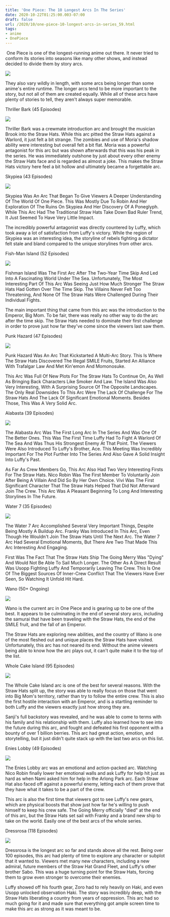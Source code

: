```yaml
---
title: 'One Piece: The 10 Longest Arcs In The Series'
date: 2020-10-22T01:25:00.003-07:00
draft: false
url: /2020/10/one-piece-10-longest-arcs-in-series_59.html
tags: 
- anime
- OnePiece
---
```


 One Piece is one of the longest-running anime out there. It never tried to conform its stories into seasons like many other shows, and instead decided to divide them by story arcs.

![](https://lh4.googleusercontent.com/Ps6MSiJ1PrnPtIthtGcTUOP-r0jRxy31bTB1pwojBea2JPwT2g0EMnx1vJ8P9GEvbPH1yfPQGmGzFNkPZHlYNaPfklNg9PH11gx4GfykP8z6lghZPaoJgyEo8wtTZoR_woLaDOe3=s1600-rw)

They also vary wildly in length, with some arcs being longer than some anime's entire runtime. The longer arcs tend to be more important to the story, but not all of them are created equally. While all of these arcs have plenty of stories to tell, they aren't always super memorable.

  

Thriller Bark (45 Episodes)

![](https://lh6.googleusercontent.com/NgZ3NhqcckjzG7nmryUA6gALuJyzhxJbRDpqsVH-pR2C0fAWDWStvI1XX-jvEUmrshd8Qej98aV5EG9n12YnsoDvO9f4crwOFuhcebPos4r50QDDVLkE8HB9UtSWWGXYS4PuDXpr=s1600-rw)

Thriller Bark was a crewmate introduction arc and brought the musician Brook into the Straw Hats. While this arc pitted the Straw Hats against a Warlord, it just felt a bit strange. The zombies and use of Moria's shadow ability were interesting but overall felt a bit flat. Moria was a powerful antagonist for this arc but was shown afterwards that this was his peak in the series. He was immediately outshone by just about every other enemy the Straw Hats face and is regarded as almost a joke. This makes the Straw Hats victory here feel a bit hollow and ultimately became a forgettable arc. 

Skypiea (43 Episodes)

![](https://lh4.googleusercontent.com/IjWtaPRJ-MvdL07bDAXZag5C8am7KRebn1uX6YJrkalT8i-txhAuQVcUumTFz-mNXvskhUGuweDlVgA3xx6XzHZ04DDikQWTQv9p89QCfPp4IXl2legXHVOMAY24tv3T9uKF4kf9=s1600-rw)

Skypiea Was An Arc That Began To Give Viewers A Deeper Understanding Of The World Of One Piece. This Was Mostly Due To Robin And Her Exploration Of The Ruins On Skypiea And Her Discovery Of A Poneglyph. While This Arc Had The Traditional Straw Hats Take Down Bad Ruler Trend, It Just Seemed To Have Very Little Impact.

The incredibly powerful antagonist was directly countered by Luffy, which took away a lot of satisfaction from Luffy's victory. While the region of Skypiea was an interesting idea, the storyline of rebels fighting a dictator felt stale and bland compared to the unique storylines from other arcs.

Fish-Man Island (52 Episodes)

![](https://lh6.googleusercontent.com/j0kztl3974IvSKzkHOSJrTt1leWlotK6eRj7h44Qch2_-1VsDMFc6hiROsrcGWpnFyhbRnopL8k8K6sR67Z7mY6UGSMIHg_WNs-P_9c6wKPvx8k07WuzrN29mkzidsrGM3pPJal6=s1600-rw)

Fishman Island Was The First Arc After The Two-Year Time Skip And Led Into A Fascinating World Under The Sea. Unfortunately, The Most Interesting Part Of This Arc Was Seeing Just How Much Stronger The Straw Hats Had Gotten Over The Time Skip. The Villains Never Felt Too Threatening, And None Of The Straw Hats Were Challenged During Their Individual Fights.

The main important thing that came from this arc was the introduction to the Emperor, Big Mom. To be fair, there was really no other way to do the arc after the time skip. The Straw Hats needed to dominate their first challenge in order to prove just how far they've come since the viewers last saw them.

Punk Hazard (47 Episodes)

![](https://lh6.googleusercontent.com/0qAcfZYM9jkVYpwXTRYU8IFfloZe0TEHrKGbMRBhhtJijK3ysEBazio8AjfsfLrqGGgoN50T2xD0c_RAyjmQYxfRqIcfVEpun-EfEGmdiN9qCn_jJlNNLDg0zjXXHzYofkV3vU1W=s1600-rw)

  

Punk Hazard Was An Arc That Kickstarted A Multi-Arc Story. This Is Where The Straw Hats Discovered The Illegal SMILE Fruits, Started An Alliance With Trafalgar Law And Met Kin'emon And Momonosuke.

This Arc Was Full Of New Plots For The Straw Hats To Continue On, As Well As Bringing Back Characters Like Smoker And Law. The Island Was Also Very Interesting, With A Surprising Source Of The Opposite Landscapes. The Only Real Downsides To This Arc Were The Lack Of Challenge For The Straw Hats And The Lack Of Significant Emotional Moments. Besides Those, This Was A Very Solid Arc.

Alabasta (39 Episodes)

![](https://lh3.googleusercontent.com/-wZ5J82bES0m6_PZISwWzgVZhW4lDU3XG_8KoIpFX2ZiR7DmrDfHt8H3BUyOe6AWhBJBhdL3bhd7FcovJ2RI1d1eTlEOJfNUB60kfFKX53UUQkFzRM-OEm8KQopnwwAd8UtHfS2i=s1600-rw)

The Alabasta Arc Was The First Long Arc In The Series And Was One Of The Better Ones. This Was The First Time Luffy Had To Fight A Warlord Of The Sea And Was Thus His Strongest Enemy At That Point. The Viewers Were Also Introduced To Luffy's Brother, Ace. This Meeting Was Incredibly Important For The Plot Further Into The Series And Also Gave A Solid Insight Into Luffy's Past.

As Far As Crew Members Go, This Arc Also Had Two Very Interesting Firsts For The Straw Hats. Nico Robin Was The First Member To Voluntarily Join After Being A Villain And Did So By Her Own Choice. Vivi Was The First Significant Character That The Straw Hats Helped That Did Not Afterward Join The Crew. This Arc Was A Pleasant Beginning To Long And Interesting Storylines In The Future.

Water 7 (35 Episodes)

![](https://lh4.googleusercontent.com/A6KfpcTZ8U-NgwHbnNc57_wpSt1vsfJhw3v6L83OXExNUwfy-nFTUbJWifMT6LQCxhvIV24PFefTTRcnisuHvsaSD-3nWYlCXEclPbq7JC_F1-EGmwTTTVULaFdI3AKQmTXQbNl4=s1600-rw)

The Water 7 Arc Accomplished Several Very Important Things, Despite Being Mostly A Buildup Arc. Franky Was Introduced In This Arc, Even Though He Wouldn't Join The Straw Hats Until The Next Arc. The Water 7 Arc Had Several Emotional Moments, But There Are Two That Made This Arc Interesting And Engaging.

First Was The Fact That The Straw Hats Ship The Going Merry Was "Dying" And Would Not Be Able To Sail Much Longer. The Other As A Direct Result Was Usopp Fighting Luffy And Temporarily Leaving The Crew. This Is One Of The Biggest Sources Of Inner-Crew Conflict That The Viewers Have Ever Seen, So Watching It Unfold Hit Hard.

Wano (50+ Ongoing)

![](https://lh3.googleusercontent.com/PAGv4Cl58KNfuMOpoYw_IPfGbwQFnDtEF9Xtw_l9VD2RChnwiA1hYMw1-9R7UyqIR5iIxXJNs8cRldwXRPIXfAio1ghmua0ZXyf9qEEhHVjBCIivRAMNnaoTrSu6u7PFUKn4109n=s1600-rw)

Wano is the current arc in One Piece and is gearing up to be one of the best. It appears to be culminating in the end of several story arcs, including the samurai that have been traveling with the Straw Hats, the end of the SMILE fruit, and the fall of an Emperor.

The Straw Hats are exploring new abilities, and the country of Wano is one of the most fleshed out and unique places the Straw Hats have visited. Unfortunately, this arc has not neared its end. Without the anime viewers being able to know how the arc plays out, it can't quite make it to the top of the list.

Whole Cake Island (95 Episodes)

![](https://lh3.googleusercontent.com/1ZFUAwUfn--UkgP1a_GL7tdj1-JXngUmgj0W8mnUEmgdquJrKVVXLOf7Nw_CRWv86AZe2colHHXIXoHdK-NsDteWMQtauXq_cO9u8uRSA2fUVCz45UYLRJsxdOboNmObrQgECsg4=s1600-rw)

The Whole Cake Island arc is one of the best for several reasons. With the Straw Hats split up, the story was able to really focus on those that went into Big Mom's territory, rather than try to follow the entire crew. This is also the first hostile interaction with an Emperor, and is a startling reminder to both Luffy and the viewers exactly just how strong they are.

Sanji's full backstory was revealed, and he was able to come to terms with his family and his relationship with them. Luffy also learned how to see into the future during this arc, and fought and defeated his first opponent with a bounty of over 1 billion berries. This arc had great action, emotion, and storytelling, but it just didn't quite stack up with the last two arcs on this list.

Enies Lobby (49 Episodes)

![](https://lh3.googleusercontent.com/bhelfP9JHslKIRvFGHESgFBNQAlZe816BGx5WJrCk_O-NBmR86PcREFcAYbhJ7KsBG3UsYdSOWA5KUQ1m5QWIBYeqV_RBtrfU6NePLdz9t3kTrQXpArbbRc5Qd20SS5R-95-G67k=s1600-rw)

The Enies Lobby arc was an emotional and action-packed arc. Watching Nico Robin finally lower her emotional walls and ask Luffy for help hit just as hard as when Nami asked him for help in the Arlong Park arc. Each Straw Hat also faced off against a powerful enemy, letting each of them prove that they have what it takes to be a part of the crew.

This arc is also the first time that viewers got to see Luffy's new gears, which are physical boosts that show just how far he's willing to push himself to keep his crew safe. The Going Merry officially "died" at the end of this arc, but the Straw Hats set sail with Franky and a brand new ship to take on the world. Easily one of the best arcs of the whole series.

Dressrosa (118 Episodes)

![](https://lh3.googleusercontent.com/_82pqGgLVljcgrmKlfHi01O4e7uCH56oaTGjcJwY30Bgz7PSDoPs9KYjRymMJ0aK1yNFb2bo3XqKIq4EB5RHJfaOHPO3oeq45cwB3e_Y8LEkvJrARDIGROt910n2oTmF8rxCi6Vi=s1600-rw)

Dressrosa is the longest arc so far and stands above all the rest. Being over 100 episodes, this arc had plenty of time to explore any character or subplot that it wanted to. Viewers met many new characters, including a new admiral, future members of the Straw Hat Grand Fleet, and Luffy's other brother Sabo. This was a huge turning point for the Straw Hats, forcing them to grow even stronger to overcome their enemies.

Luffy showed off his fourth gear, Zoro had to rely heavily on Haki, and even Usopp unlocked observation Haki. The story was incredibly deep, with the Straw Hats liberating a country from years of oppression. This arc had so much going for it and made sure that everything got ample screen time to make this arc as strong as it was meant to be.